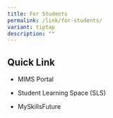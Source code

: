 ```yaml
---
title: For Students
permalink: /link/for-students/
variant: tiptap
description: ""
---
```

<h2><strong>Quick Link</strong></h2>
<ul data-tight="true" class="tight">
<li>
<p><a rel="noopener nofollow" target="_blank">MIMS Portal</a>
<br>
</p>
</li>
<li>
<p><a rel="noopener nofollow" target="_blank">Student Learning Space (SLS)</a>
<br>
</p>
</li>
<li>
<p><a rel="noopener nofollow" target="_blank">MySkillsFuture</a>
</p>
<p></p>
</li>
</ul>
<p></p>